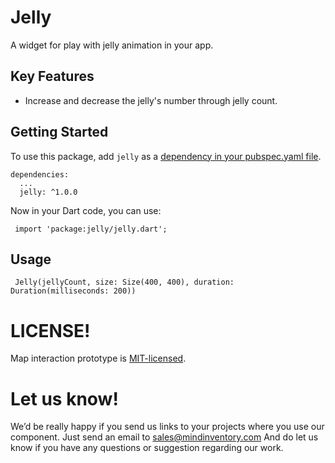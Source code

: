 # Jelly

A widget for play with jelly animation in your app.

## Key Features

* Increase and decrease the jelly's number through jelly count.

## Getting Started

To use this package, add `jelly` as a [dependency in your pubspec.yaml file](https://flutter.io/platform-plugins/).

    dependencies:
      ...
      jelly: ^1.0.0
     

Now in your Dart code, you can use:

     import 'package:jelly/jelly.dart';

## Usage

     Jelly(jellyCount, size: Size(400, 400), duration: Duration(milliseconds: 200))

# LICENSE!

Map interaction prototype is [MIT-licensed](/LICENSE).


# Let us know!

We’d be really happy if you send us links to your projects where you use our component. Just send an email to sales@mindinventory.com And do let us know if you have any questions or suggestion regarding our work.


